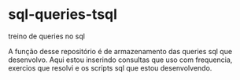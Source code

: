 # sql-queries-tsql
treino de queries no sql

A função desse repositório é de armazenamento das queries sql que desenvolvo. Aqui estou inserindo consultas que uso com frequencia, exercios que resolvi e os scripts sql que estou desenvolvendo.
